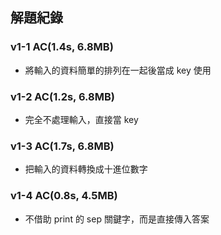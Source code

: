 ## 解題紀錄
### v1-1 AC(1.4s, 6.8MB)
- 將輸入的資料簡單的排列在一起後當成 key 使用
### v1-2 AC(1.2s, 6.8MB)
- 完全不處理輸入，直接當 key
### v1-3 AC(1.7s, 6.8MB)
- 把輸入的資料轉換成十進位數字
### v1-4 AC(0.8s, 4.5MB)
- 不借助 print 的 sep 關鍵字，而是直接傳入答案